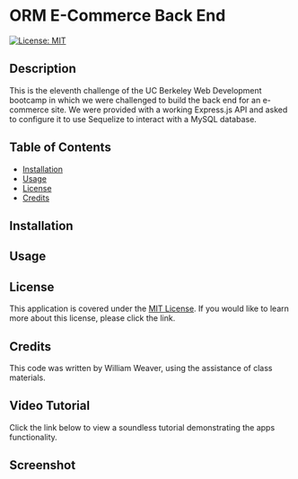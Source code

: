 # ORM E-Commerce Back End
[![License: MIT](https://img.shields.io/badge/License-MIT-yellow.svg)](https://opensource.org/licenses/MIT)

## Description
This is the eleventh challenge of the UC Berkeley Web Development bootcamp in which we were challenged to build the back end for an e-commerce site. We were provided with a working Express.js API and asked to configure it to use Sequelize to interact with a MySQL database.

## Table of Contents
- [Installation](#installation)
- [Usage](#usage)
- [License](#license)
- [Credits](#credits)

## Installation 

## Usage

## License
This application is covered under the [MIT License](https://opensource.org/licenses/MIT). 
If you would like to learn more about this license, please click the link.

## Credits
This code was written by William Weaver, using the assistance of class materials.

## Video Tutorial
Click the link below to view a soundless tutorial demonstrating the apps functionality. 


## Screenshot

